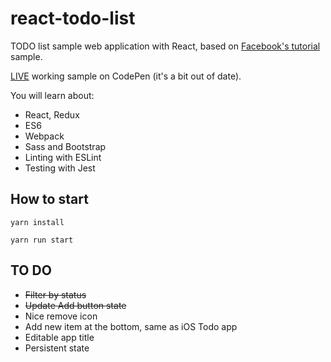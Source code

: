 # react-todo-list
TODO list sample web application with React, based on [Facebook's tutorial](https://facebook.github.io/react/docs/tutorial.html) sample.

[LIVE](http://codepen.io/Tiendq/pen/jrZAWk) working sample on CodePen (it's a bit out of date).

You will learn about:

* React, Redux
* ES6
* Webpack
* Sass and Bootstrap
* Linting with ESLint
* Testing with Jest

## How to start

`yarn install`

`yarn run start`

## TO DO
* ~~Filter by status~~
* ~~Update Add button state~~
* Nice remove icon
* Add new item at the bottom, same as iOS Todo app
* Editable app title
* Persistent state
